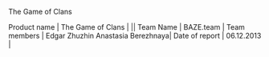 The Game of Clans


Product name | The Game of Clans | 
||
Team Name | BAZE.team  | 
Team members | Edgar Zhuzhin Anastasia Berezhnaya|
Date of report | 06.12.2013  | 
 

